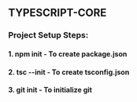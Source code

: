##  TYPESCRIPT-CORE

### Project Setup Steps:
####    1. npm init - To create package.json
####    2. tsc --init - To create tsconfig.json
####    3. git init - To initialize git